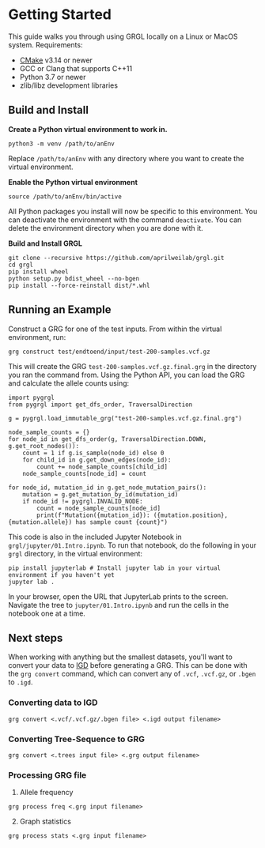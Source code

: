 # Getting Started

This guide walks you through using GRGL locally on a Linux or MacOS system. Requirements:
* [CMake](https://cmake.org/download/) v3.14 or newer
* GCC or Clang that supports C++11
* Python 3.7 or newer
* zlib/libz development libraries

## Build and Install

**Create a Python virtual environment to work in.**

```
python3 -m venv /path/to/anEnv
```

Replace `/path/to/anEnv` with any directory where you want to create the virtual environment.

**Enable the Python virtual environment**

```
source /path/to/anEnv/bin/active
```

All Python packages you install will now be specific to this environment. You can deactivate the environment
with the command `deactivate`. You can delete the environment directory when you are done with it.

**Build and Install GRGL**

```
git clone --recursive https://github.com/aprilweilab/grgl.git
cd grgl
pip install wheel
python setup.py bdist_wheel --no-bgen
pip install --force-reinstall dist/*.whl
```

## Running an Example

Construct a GRG for one of the test inputs. From within the virtual environment, run:
```
grg construct test/endtoend/input/test-200-samples.vcf.gz
```

This will create the GRG `test-200-samples.vcf.gz.final.grg` in the directory you ran the command from.
Using the Python API, you can load the GRG and calculate the allele counts using:
```
import pygrgl
from pygrgl import get_dfs_order, TraversalDirection

g = pygrgl.load_immutable_grg("test-200-samples.vcf.gz.final.grg")

node_sample_counts = {}
for node_id in get_dfs_order(g, TraversalDirection.DOWN, g.get_root_nodes()):
    count = 1 if g.is_sample(node_id) else 0
    for child_id in g.get_down_edges(node_id):
        count += node_sample_counts[child_id]
    node_sample_counts[node_id] = count

for node_id, mutation_id in g.get_node_mutation_pairs():
    mutation = g.get_mutation_by_id(mutation_id)
    if node_id != pygrgl.INVALID_NODE:
        count = node_sample_counts[node_id]
        print(f"Mutation({mutation_id}): ({mutation.position}, {mutation.allele}) has sample count {count}")
```

This code is also in the included Jupyter Notebook in `grgl/jupyter/01.Intro.ipynb`. To run that notebook, do the following in
your `grgl` directory, in the virtual environment:
```
pip install jupyterlab # Install jupyter lab in your virtual environment if you haven't yet
jupyter lab .
```

In your browser, open the URL that JupyterLab prints to the screen. Navigate the tree to `jupyter/01.Intro.ipynb` and run the
cells in the notebook one at a time.

## Next steps

When working with anything but the smallest datasets, you'll want to convert your data to
[IGD](https://github.com/aprilweilab/picovcf/blob/main/README.md#indexable-genotype-data-igd)
before generating a GRG. This can be done with the `grg convert` command, which can convert
any of `.vcf`, `.vcf.gz`, or `.bgen` to `.igd`.

### Converting data to IGD

```
grg convert <.vcf/.vcf.gz/.bgen file> <.igd output filename>
```

### Converting Tree-Sequence to GRG

```
grg convert <.trees input file> <.grg output filename>
```

### Processing GRG file

1. Allele frequency

```
grg process freq <.grg input filename>
```

2. Graph statistics
```
grg process stats <.grg input filename>
```

